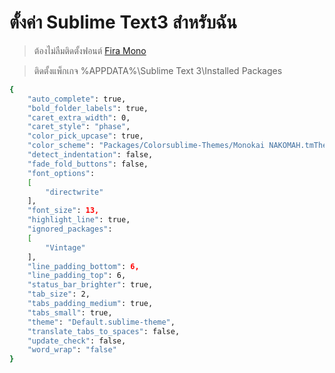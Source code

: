 # ตั้งค่า Sublime Text3 สำหรับฉัน
> ต้องไม่ลืมติดตั้งฟอนต์ [Fira Mono](https://fonts.google.com/specimen/Fira+Mono) 

> ติดตั้งแพ็กเกจ %APPDATA%\Sublime Text 3\Installed Packages
```sh
{
	"auto_complete": true,
	"bold_folder_labels": true,
	"caret_extra_width": 0,
	"caret_style": "phase",
	"color_pick_upcase": true,
	"color_scheme": "Packages/Colorsublime-Themes/Monokai NAKOMAH.tmTheme",
	"detect_indentation": false,
	"fade_fold_buttons": false,
	"font_options":
	[
		"directwrite"
	],
	"font_size": 13,
	"highlight_line": true,
	"ignored_packages":
	[
		"Vintage"
	],
	"line_padding_bottom": 6,
	"line_padding_top": 6,
	"status_bar_brighter": true,
	"tab_size": 2,
	"tabs_padding_medium": true,
	"tabs_small": true,
	"theme": "Default.sublime-theme",
	"translate_tabs_to_spaces": false,
	"update_check": false,
	"word_wrap": "false"
}

```